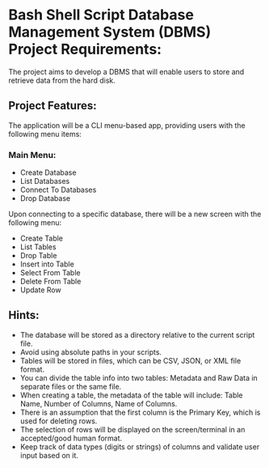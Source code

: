 # Bash Shell Script Database Management System (DBMS) Project Requirements:

The project aims to develop a DBMS that will enable users to store and retrieve data from the hard disk.

## Project Features:
The application will be a CLI menu-based app, providing users with the following menu items:

### Main Menu:
- Create Database
- List Databases
- Connect To Databases
- Drop Database

Upon connecting to a specific database, there will be a new screen with the following menu:
- Create Table 
- List Tables
- Drop Table
- Insert into Table
- Select From Table
- Delete From Table
- Update Row

## Hints:
- The database will be stored as a directory relative to the current script file.
- Avoid using absolute paths in your scripts.
- Tables will be stored in files, which can be CSV, JSON, or XML file format.
- You can divide the table info into two tables: Metadata and Raw Data in separate files or the same file.
- When creating a table, the metadata of the table will include: Table Name, Number of Columns, Name of Columns.
- There is an assumption that the first column is the Primary Key, which is used for deleting rows.
- The selection of rows will be displayed on the screen/terminal in an accepted/good human format.
- Keep track of data types (digits or strings) of columns and validate user input based on it.


